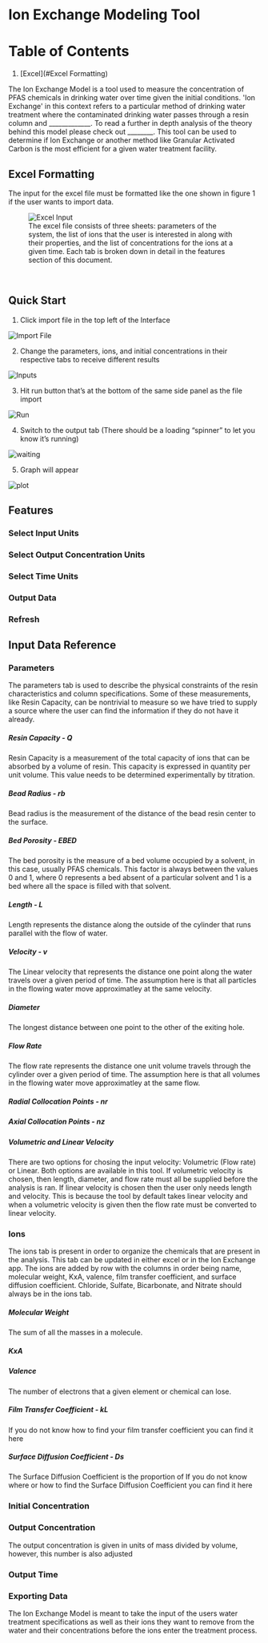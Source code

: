 # Ion Exchange Modeling Tool

# Table of Contents
1. [Excel](#Excel Formatting)


The Ion Exchange Model is a tool used to measure the concentration of PFAS chemicals in drinking water over time given the initial conditions. 'Ion Exchange' in this context refers to a particular method of drinking water treatment where the contaminated drinking water passes through a resin column and _____________. To read a further in depth analysis of the theory behind this model please check out ________.  This tool can be used to determine if Ion Exchange or another method like Granular Activated Carbon is the most efficient for a given water treatment facility.

## Excel Formatting <a name="Excel"></a>
The input for the excel file must be formatted like the one shown in figure 1 if the user wants to import data.

<figure>
    <img src="DocumentPics/excel.png"
         alt="Excel Input">
    <figcaption>The excel file consists of three sheets: parameters of the system, the list of ions that the user is interested in along with their properties, and the list of concentrations for the ions at a given time. Each tab is broken down in detail in the features section of this document.</figcaption>
</figure>

&nbsp;

## Quick Start

1. Click import file in the top left of the Interface

![Import File](DocumentPics/browse.png)

2. Change the parameters, ions, and initial concentrations in their respective tabs to receive different results

![Inputs](DocumentPics/inputs.png)

3.	Hit run button that’s at the bottom of the same side panel as the file import

![Run](DocumentPics/run_analysis.png)

4.	Switch to the output tab (There should be a loading “spinner” to let you know it’s running)

![waiting](DocumentPics/waiting.png)

5.	Graph will appear

![plot](DocumentPics/plot.png)

## Features

### Select Input Units

### Select Output Concentration Units

### Select Time Units

### Output Data

### Refresh


## Input Data Reference

### Parameters

The parameters tab is used to describe the physical constraints of the resin characteristics and column specifications. Some of these measurements, like Resin Capacity, can be nontrivial to measure so we have tried to supply a source where the user can find the information if they do not have it already.

##### **Resin Capacity - Q**
Resin Capacity is a measurement of the total capacity of ions that can be absorbed by a volume of resin. This capacity is expressed in quantity per unit volume. This value needs to be determined experimentally by titration.

##### **Bead Radius - rb**
Bead radius is the measurement of the distance of the bead resin center to the surface.

##### **Bed Porosity - EBED**
The bed porosity is the measure of a bed volume occupied by a solvent, in this case, usually PFAS chemicals. This factor is always between the values 0 and 1, where 0 represents a bed absent of a particular solvent and 1 is a bed where all the space is filled with that solvent.

##### **Length - L**
Length represents the distance along the outside of the cylinder that runs parallel with the flow of water.

##### **Velocity - v**
The Linear velocity that represents the distance one point along the water travels over a given period of time. The assumption here is that all particles in the flowing water move approximatley at the same velocity.

##### **Diameter**
The longest distance between one point to the other of the exiting hole.

##### **Flow Rate**
The flow rate represents the distance one unit volume travels through the cylinder over a given period of time. The assumption here is that all volumes in the flowing water move approximatley at the same flow.


##### **Radial Collocation Points - nr**
##### **Axial Collocation Points - nz**
##### **Volumetric and Linear Velocity**
There are two options for chosing the input velocity: Volumetric (Flow rate) or Linear. Both options are available in this tool. If volumetric velocity is chosen, then length, diameter, and flow rate must all be supplied before the analysis is ran. If linear velocity is chosen then the user only needs length and velocity. This is because the tool by default takes linear velocity and when a volumetric velocity is given then the flow rate must be converted to linear velocity.

### Ions
The ions tab is present in order to organize the chemicals that are present in the analysis. This tab can be updated in either excel or in the Ion Exchange app. The ions are added by row with the columns in order being name, molecular weight, KxA, valence, film transfer coefficient, and surface diffusion coefficient. Chloride, Sulfate, Bicarbonate, and Nitrate should always be in the ions tab.


##### Molecular Weight
The sum of all the masses in a molecule.
##### KxA

##### Valence
The number of electrons that a given element or chemical can lose.

##### **Film Transfer Coefficient - kL**
If you do not know how to find your film transfer coefficient you can find it here

##### **Surface Diffusion Coefficient - Ds**
The Surface Diffusion Coefficient is the proportion of 
If you do not know where or how to find the Surface Diffusion Coefficient you can find it here

### Initial Concentration



### Output Concentration
The output concentration is given in units of mass divided by volume, however, this number is also adjusted 
### Output Time
### Exporting Data


The Ion Exchange Model is meant to take the input of the users water treatment specifications as well as their ions they want to remove from the water and their concentrations before the ions enter the treatment process.


